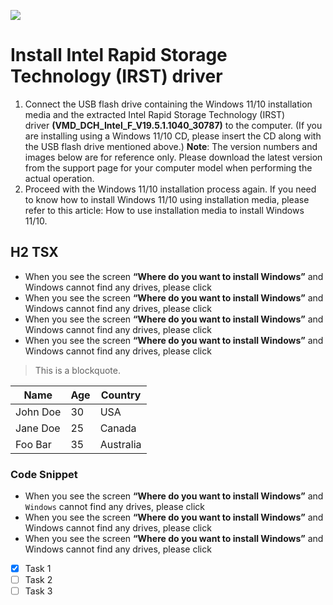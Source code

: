 ![](https://images.unsplash.com/photo-1470608756445-2c9906b0680f?q=80&w=1000&auto=format&fit=crop&ixlib=rb-4.0.3&ixid=M3wxMjA3fDB8MHxzZWFyY2h8MTB8fGJpZyUyMHNpemV8ZW58MHx8MHx8fDA%3D)

# **Install Intel Rapid Storage Technology (IRST) driver**

1. Connect the USB flash drive containing the Windows 11/10 installation media and the extracted Intel Rapid Storage Technology (IRST) driver **(VMD_DCH_Intel_F_V19.5.1.1040_30787)** to the computer. (If you are installing using a Windows 11/10 CD, please insert the CD along with the USB flash drive mentioned above.) **Note**: The version numbers and images below are for reference only. Please download the latest version from the support page for your computer model when performing the actual operation.
2. Proceed with the Windows 11/10 installation process again. If you need to know how to install Windows 11/10 using installation media, please refer to this article: How to use installation media to install Windows 11/10.
   

## H2 TSX
-  When you see the screen **“Where do you want to install Windows”** and Windows cannot find any drives, please click
-  When you see the screen **“Where do you want to install Windows”** and Windows cannot find any drives, please click
-  When you see the screen **“Where do you want to install Windows”** and Windows cannot find any drives, please click
-  When you see the screen **“Where do you want to install Windows”** and Windows cannot find any drives, please click

> This is a blockquote.

<table>
  <thead>
    <tr>
      <th>Name</th>
      <th>Age</th>
      <th>Country</th>
    </tr>
  </thead>
  <tbody>
    <tr>
      <td>John Doe</td>
      <td>30</td>
      <td>USA</td>
    </tr>
    <tr>
      <td>Jane Doe</td>
      <td>25</td>
      <td>Canada</td>
    </tr>
    <tr>
      <td>Foo Bar</td>
      <td>35</td>
      <td>Australia</td>
    </tr>
  </tbody>
</table>

### Code Snippet
-  When you see the screen **“Where do you want to install Windows”** and `Windows` cannot find any drives, please click
-  When you see the screen **“Where do you want to install Windows”** and Windows cannot find any drives, please click
-  When you see the screen **“Where do you want to install Windows”** and Windows cannot find any drives, please click
- [x] Task 1
- [ ] Task 2
- [ ] Task 3
